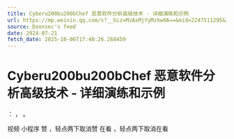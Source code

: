 ```yaml
---
title: Cyberu200bu200bChef 恶意软件分析高级技术 - 详细演练和示例
url: https://mp.weixin.qq.com/s?__biz=MzAxMjYyMzkwOA==&mid=2247511295&idx=1&sn=9ce8c9f56b056e8e15802aa8be7c1032
source: Doonsec's feed
date: 2024-07-21
fetch_date: 2025-10-06T17:40:26.268459
---
```


# Cyberu200bu200bChef 恶意软件分析高级技术 - 详细演练和示例

：
，
。

视频
小程序
赞
，轻点两下取消赞
在看
，轻点两下取消在看